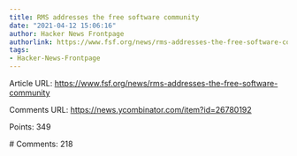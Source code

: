 ```yaml
---
title: RMS addresses the free software community
date: "2021-04-12 15:06:16"
author: Hacker News Frontpage
authorlink: https://www.fsf.org/news/rms-addresses-the-free-software-community
tags:
- Hacker-News-Frontpage
---
```


<p>Article URL: <a href="https://www.fsf.org/news/rms-addresses-the-free-software-community">https://www.fsf.org/news/rms-addresses-the-free-software-community</a></p>
<p>Comments URL: <a href="https://news.ycombinator.com/item?id=26780192">https://news.ycombinator.com/item?id=26780192</a></p>
<p>Points: 349</p>
<p># Comments: 218</p>
